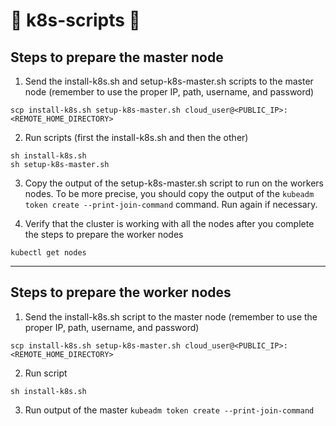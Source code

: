 # :8ball: k8s-scripts :8ball:

## Steps to prepare the master node 
1) Send the install-k8s.sh and setup-k8s-master.sh scripts to the master node (remember to use the proper IP, path, username, and password)
```
scp install-k8s.sh setup-k8s-master.sh cloud_user@<PUBLIC_IP>:<REMOTE_HOME_DIRECTORY>
```

2) Run scripts (first the install-k8s.sh and then the other)
```
sh install-k8s.sh
sh setup-k8s-master.sh
```

3) Copy the output of the setup-k8s-master.sh script to run on the workers nodes. To be more precise, you should copy the output of the `kubeadm token create --print-join-command` command. Run again if necessary.

4) Verify that the cluster is working with all the nodes after you complete the steps to prepare the worker nodes
```
kubectl get nodes
```

---

## Steps to prepare the worker nodes
1) Send the install-k8s.sh script to the master node (remember to use the proper IP, path, username, and password)
```
scp install-k8s.sh setup-k8s-master.sh cloud_user@<PUBLIC_IP>:<REMOTE_HOME_DIRECTORY>
```

2) Run script
```
sh install-k8s.sh
```

3) Run output of the master `kubeadm token create --print-join-command`